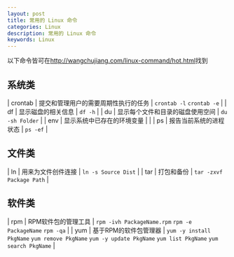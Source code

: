 ```yaml
---
layout: post
title: 常用的 Linux 命令
categories: Linux
description: 常用的 Linux 命令
keywords: Linux
---
```


以下命令皆可在<http://wangchujiang.com/linux-command/hot.html>找到

## 系统类

| crontab | 提交和管理用户的需要周期性执行的任务 | `crontab -l` `crontab -e` |
| df | 显示磁盘的相关信息 | `df -h` |
| du | 显示每个文件和目录的磁盘使用空间 | `du -sh Folder` |
| env | 显示系统中已存在的环境变量 | |
| ps | 报告当前系统的进程状态 | `ps -ef` |


## 文件类

| ln | 用来为文件创件连接 | `ln -s Source Dist` |
| tar | 打包和备份 | `tar -zxvf Package Path` |


## 软件类

| rpm | RPM软件包的管理工具 | `rpm -ivh PackageName.rpm` `rpm -e PackageName` `rpm -qa` |
| yum | 基于RPM的软件包管理器 | `yum -y install PkgName` `yum remove PkgName` `yum -y update PkgName` `yum list PkgName` `yum search PkgName` |

